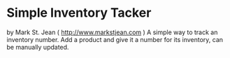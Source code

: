 # Simple Inventory Tacker
by Mark St. Jean ( http://www.markstjean.com )
A simple way to track an inventory number. Add a product and give it a number for its inventory, can be manually updated.
